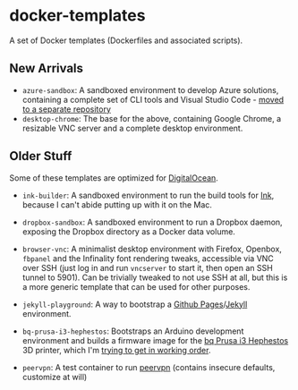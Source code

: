 # docker-templates

A set of Docker templates (Dockerfiles and associated scripts). 

## New Arrivals

* `azure-sandbox`: A sandboxed environment to develop Azure solutions, containing a complete set of CLI tools and Visual Studio Code - [moved to a separate repository](https://github.com/rcarmo/azure-toolbox)
* `desktop-chrome`: The base for the above, containing Google Chrome, a resizable VNC server and a complete desktop environment.

## Older Stuff

Some of these templates are optimized for [DigitalOcean][do].

* `ink-builder`: A sandboxed environment to run the build tools for [Ink](https://github.com/sapo/Ink), because I can't abide putting up with it on the Mac.

* `dropbox-sandbox`: A sandboxed environment to run a Dropbox daemon, exposing the Dropbox directory as a Docker data volume.

* `browser-vnc`: A minimalist desktop environment with Firefox, Openbox, `fbpanel` and the Infinality font rendering tweaks, accessible via VNC over SSH (just log in and run `vncserver` to start it, then open an SSH tunnel to 5901). Can be trivially tweaked to not use SSH at all, but this is a more generic template that can be used for other purposes.

* `jekyll-playground`: A way to bootstrap a [Github Pages][ghh]/[Jekyll][jk] environment.

* `bq-prusa-i3-hephestos`: Bootstraps an Arduino development environment and builds a firmware image for the [bq Prusa i3 Hephestos][bq] 3D printer, which I'm [trying to get in working order][b1].

* `peervpn`: A test container to run [peervpn][peervpn] (contains insecure defaults, customize at will)

[jk]: http://jekyllrb.com/
[gh]: https://github.com/github/pages-gem
[ghh]: https://help.github.com/articles/using-jekyll-with-pages/
[do]: https://www.digitalocean.com/?refcode=5090627e4da5
[bq]: http://www.bqreaders.com/gb/products/prusa-hephestos.html
[b1]: http://the.taoofmac.com/space/blog/2014/11/01/1230#3d-printing-speed-bumps
[peervpn]: http://www.peervpn.net
